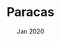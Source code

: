 ---
title: Paracas
description: A small town south of Lima, known for the Islas Ballistas, and Paracas Natural Reserve.
date: Jan 2020
heroImage: {img: ./paracas-1.jpg, alt: "Two birds against a cloudy sky"}
images: [
            {img: ./paracas-2.jpg, alt: "Pelicans and fishing boats"},
            {img: ./paracas-3.jpg, alt: "A soaring eagle"},
        ]
---